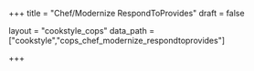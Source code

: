 +++
title = "Chef/Modernize RespondToProvides"
draft = false

layout = "cookstyle_cops"
data_path = ["cookstyle","cops_chef_modernize_respondtoprovides"]

+++

<!-- The content of this page is automatically generated from the
cops_chef_modernize_respondtoprovides.yml file in github.com/chef/cookstyle/blob/master/docs-chef-io/data/cookstyle/. -->
